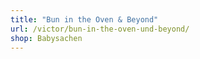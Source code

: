 ```yaml
---
title: "Bun in the Oven & Beyond"
url: /victor/bun-in-the-oven-und-beyond/
shop: Babysachen
---
```

